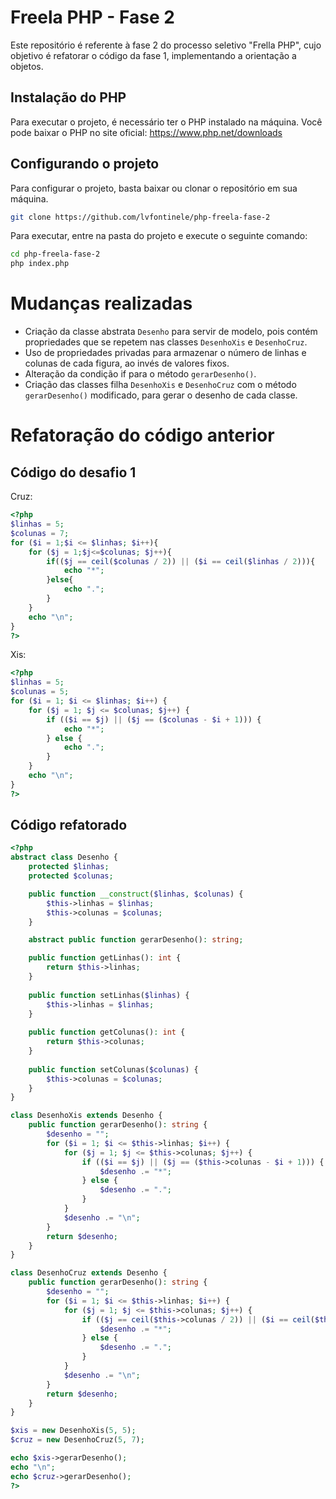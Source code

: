 # Freela PHP - Fase 2
Este repositório é referente à fase 2 do processo seletivo "Frella PHP", cujo objetivo é refatorar o código da fase 1, implementando a orientação a objetos.

## Instalação do PHP

Para executar o projeto, é necessário ter o PHP instalado na máquina. Você pode baixar o PHP no site oficial: https://www.php.net/downloads

## Configurando o projeto

Para configurar o projeto, basta baixar ou clonar o repositório em sua máquina.

```bash
git clone https://github.com/lvfontinele/php-freela-fase-2
```

Para executar, entre na pasta do projeto e execute o seguinte comando:

```bash
cd php-freela-fase-2
php index.php
```

# Mudanças realizadas

* Criação da classe abstrata `Desenho` para servir de modelo, pois contém propriedades que se repetem nas classes `DesenhoXis` e `DesenhoCruz`.
* Uso de propriedades privadas para armazenar o número de linhas e colunas de cada figura, ao invés de valores fixos.
* Alteração da condição if para o método `gerarDesenho()`.
* Criação das classes filha `DesenhoXis` e `DesenhoCruz` com o método `gerarDesenho()` modificado, para gerar o desenho de cada classe.

# Refatoração do código anterior

## Código do desafio 1

Cruz:
```php
<?php
$linhas = 5;
$colunas = 7;
for ($i = 1;$i <= $linhas; $i++){
    for ($j = 1;$j<=$colunas; $j++){
        if(($j == ceil($colunas / 2)) || ($i == ceil($linhas / 2))){
            echo "*";
        }else{
            echo ".";
        }
    }
    echo "\n";
}
?>
```

Xis:
```php
<?php
$linhas = 5;
$colunas = 5;
for ($i = 1; $i <= $linhas; $i++) {
    for ($j = 1; $j <= $colunas; $j++) {
        if (($i == $j) || ($j == ($colunas - $i + 1))) {
            echo "*";
        } else {
            echo ".";
        }
    }
    echo "\n";
}
?>
```

## Código refatorado

```php
<?php
abstract class Desenho {
    protected $linhas;
    protected $colunas;

    public function __construct($linhas, $colunas) {
        $this->linhas = $linhas;
        $this->colunas = $colunas;
    }

    abstract public function gerarDesenho(): string;

    public function getLinhas(): int {
        return $this->linhas;
    }
    
    public function setLinhas($linhas) {
        $this->linhas = $linhas;
    }
    
    public function getColunas(): int {
        return $this->colunas;
    }
    
    public function setColunas($colunas) {
        $this->colunas = $colunas;
    }
}

class DesenhoXis extends Desenho {
    public function gerarDesenho(): string {
        $desenho = "";
        for ($i = 1; $i <= $this->linhas; $i++) {
            for ($j = 1; $j <= $this->colunas; $j++) {
                if (($i == $j) || ($j == ($this->colunas - $i + 1))) {
                    $desenho .= "*";
                } else {
                    $desenho .= ".";
                }
            }
            $desenho .= "\n";
        }
        return $desenho;
    }
}

class DesenhoCruz extends Desenho {
    public function gerarDesenho(): string {
        $desenho = "";
        for ($i = 1; $i <= $this->linhas; $i++) {
            for ($j = 1; $j <= $this->colunas; $j++) {
                if (($j == ceil($this->colunas / 2)) || ($i == ceil($this->linhas / 2))) {
                    $desenho .= "*";
                } else {
                    $desenho .= ".";
                }
            }
            $desenho .= "\n";
        }
        return $desenho;
    }
}

$xis = new DesenhoXis(5, 5);
$cruz = new DesenhoCruz(5, 7);

echo $xis->gerarDesenho();
echo "\n";
echo $cruz->gerarDesenho();
?>
```